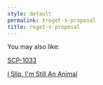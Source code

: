 ```yaml
---
style: default
permalink: Xroget-s-proposal
title: roget-s-proposal
---
```

You may also like:

[SCP-1033](http://scp-wiki.net/scp-1033)

[I Slip, I'm Still An Animal](http://scp-wiki.net/i-slip-i-m-still-an-animal)
